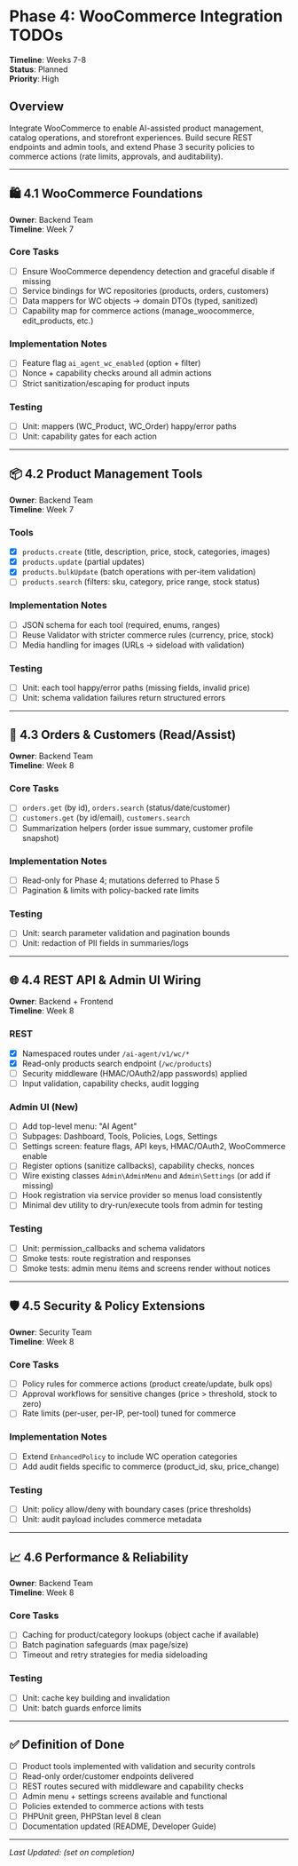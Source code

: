 # Phase 4: WooCommerce Integration TODOs

**Timeline**: Weeks 7-8  
**Status**: Planned  
**Priority**: High

## Overview
Integrate WooCommerce to enable AI-assisted product management, catalog operations, and storefront experiences. Build secure REST endpoints and admin tools, and extend Phase 3 security policies to commerce actions (rate limits, approvals, and auditability).

---

## 🛍️ 4.1 WooCommerce Foundations
**Owner**: Backend Team  
**Timeline**: Week 7

### Core Tasks
- [ ] Ensure WooCommerce dependency detection and graceful disable if missing
- [ ] Service bindings for WC repositories (products, orders, customers)
- [ ] Data mappers for WC objects → domain DTOs (typed, sanitized)
- [ ] Capability map for commerce actions (manage_woocommerce, edit_products, etc.)

### Implementation Notes
- [ ] Feature flag `ai_agent_wc_enabled` (option + filter)
- [ ] Nonce + capability checks around all admin actions
- [ ] Strict sanitization/escaping for product inputs

### Testing
- [ ] Unit: mappers (WC_Product, WC_Order) happy/error paths
- [ ] Unit: capability gates for each action

---

## 📦 4.2 Product Management Tools
**Owner**: Backend Team  
**Timeline**: Week 7

### Tools
- [x] `products.create` (title, description, price, stock, categories, images)
- [x] `products.update` (partial updates)
- [x] `products.bulkUpdate` (batch operations with per-item validation)
- [ ] `products.search` (filters: sku, category, price range, stock status)

### Implementation Notes
- [ ] JSON schema for each tool (required, enums, ranges)
- [ ] Reuse Validator with stricter commerce rules (currency, price, stock)
- [ ] Media handling for images (URLs → sideload with validation)

### Testing
- [ ] Unit: each tool happy/error paths (missing fields, invalid price)
- [ ] Unit: schema validation failures return structured errors

---

## 🧾 4.3 Orders & Customers (Read/Assist)
**Owner**: Backend Team  
**Timeline**: Week 8

### Core Tasks
- [ ] `orders.get` (by id), `orders.search` (status/date/customer)
- [ ] `customers.get` (by id/email), `customers.search`
- [ ] Summarization helpers (order issue summary, customer profile snapshot)

### Implementation Notes
- [ ] Read-only for Phase 4; mutations deferred to Phase 5
- [ ] Pagination & limits with policy-backed rate limits

### Testing
- [ ] Unit: search parameter validation and pagination bounds
- [ ] Unit: redaction of PII fields in summaries/logs

---

## 🌐 4.4 REST API & Admin UI Wiring
**Owner**: Backend + Frontend  
**Timeline**: Week 8

### REST
- [x] Namespaced routes under `/ai-agent/v1/wc/*`
- [x] Read-only products search endpoint (`/wc/products`)
- [ ] Security middleware (HMAC/OAuth2/app passwords) applied
- [ ] Input validation, capability checks, audit logging

### Admin UI (New)
- [ ] Add top-level menu: "AI Agent"
- [ ] Subpages: Dashboard, Tools, Policies, Logs, Settings
- [ ] Settings screen: feature flags, API keys, HMAC/OAuth2, WooCommerce enable
- [ ] Register options (sanitize callbacks), capability checks, nonces
- [ ] Wire existing classes `Admin\AdminMenu` and `Admin\Settings` (or add if missing)
- [ ] Hook registration via service provider so menus load consistently
- [ ] Minimal dev utility to dry-run/execute tools from admin for testing

### Testing
- [ ] Unit: permission_callbacks and schema validators
- [ ] Smoke tests: route registration and responses
- [ ] Smoke tests: admin menu items and screens render without notices

---

## 🛡️ 4.5 Security & Policy Extensions
**Owner**: Security Team  
**Timeline**: Week 8

### Core Tasks
- [ ] Policy rules for commerce actions (product create/update, bulk ops)
- [ ] Approval workflows for sensitive changes (price > threshold, stock to zero)
- [ ] Rate limits (per-user, per-IP, per-tool) tuned for commerce

### Implementation Notes
- [ ] Extend `EnhancedPolicy` to include WC operation categories
- [ ] Add audit fields specific to commerce (product_id, sku, price_change)

### Testing
- [ ] Unit: policy allow/deny with boundary cases (price thresholds)
- [ ] Unit: audit payload includes commerce metadata

---

## 📈 4.6 Performance & Reliability
**Owner**: Backend Team  
**Timeline**: Week 8

### Core Tasks
- [ ] Caching for product/category lookups (object cache if available)
- [ ] Batch pagination safeguards (max page/size)
- [ ] Timeout and retry strategies for media sideloading

### Testing
- [ ] Unit: cache key building and invalidation
- [ ] Unit: batch guards enforce limits

---

## ✅ Definition of Done
- [ ] Product tools implemented with validation and security controls
- [ ] Read-only order/customer endpoints delivered
- [ ] REST routes secured with middleware and capability checks
- [ ] Admin menu + settings screens available and functional
- [ ] Policies extended to commerce actions with tests
- [ ] PHPUnit green, PHPStan level 8 clean
- [ ] Documentation updated (README, Developer Guide)

---

_Last Updated: (set on completion)_

